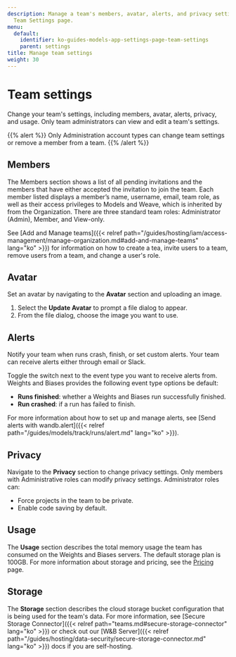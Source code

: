 ```yaml
---
description: Manage a team's members, avatar, alerts, and privacy settings with the
  Team Settings page.
menu:
  default:
    identifier: ko-guides-models-app-settings-page-team-settings
    parent: settings
title: Manage team settings
weight: 30
---
```


# Team settings

Change your team's settings, including members, avatar, alerts, privacy, and usage. Only team administrators can view and edit a team's settings.

{{% alert %}}
Only Administration account types can change team settings or remove a member from a team.
{{% /alert %}}


## Members
The Members section shows a list of all pending invitations and the members that have either accepted the invitation to join the team. Each member listed displays a member’s name, username, email, team role, as well as their access privileges to Models and Weave, which is inherited by from the Organization. There are three standard team roles: Administrator (Admin), Member, and View-only.

See [Add and Manage teams]({{< relref path="/guides/hosting/iam/access-management/manage-organization.md#add-and-manage-teams" lang="ko" >}}) for information on how to create a tea, invite users to a team, remove users from a team, and change a user's role.

## Avatar

Set an avatar by navigating to the **Avatar** section and uploading an image.

1. Select the **Update Avatar** to prompt a file dialog to appear.
2. From the file dialog, choose the image you want to use.

## Alerts

Notify your team when runs crash, finish, or set custom alerts. Your team can receive alerts either through email or Slack.

Toggle the switch next to the event type you want to receive alerts from. Weights and Biases provides the following event type options be default:

* **Runs finished**: whether a Weights and Biases run successfully finished.
* **Run crashed**: if a run has failed to finish.

For more information about how to set up and manage alerts, see [Send alerts with wandb.alert]({{< relref path="/guides/models/track/runs/alert.md" lang="ko" >}}).

## Privacy

Navigate to the **Privacy** section to change privacy settings. Only members with Administrative roles can modify privacy settings. Administrator roles can:

* Force projects in the team to be private.
* Enable code saving by default.

## Usage

The **Usage** section describes the total memory usage the team has consumed on the Weights and Biases servers. The default storage plan is 100GB. For more information about storage and pricing, see the [Pricing](https://wandb.ai/site/pricing) page.

## Storage

The **Storage** section describes the cloud storage bucket configuration that is being used for the team's data. For more information, see [Secure Storage Connector]({{< relref path="teams.md#secure-storage-connector" lang="ko" >}}) or check out our [W&B Server]({{< relref path="/guides/hosting/data-security/secure-storage-connector.md" lang="ko" >}}) docs if you are self-hosting.